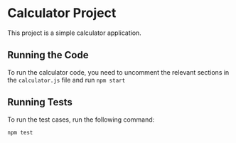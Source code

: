 # Calculator Project

This project is a simple calculator application.

## Running the Code

To run the calculator code, you need to uncomment the relevant sections in the `calculator.js` file and run `npm start`

## Running Tests

To run the test cases, run the following command:

```bash
npm test
